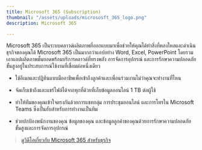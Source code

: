 ```yaml
---
title: Microsoft 365 (Subscription)
thumbnail: "/assets/uploads/micrososft_365_logo.png"
description: Microsoft 365

---
```

Microsoft 365 เป็นระบบคลาวด์ผลิตภาพที่ออกแบบมาเพื่อช่วยให้คุณได้ทำสิ่งที่หลงใหลและดำเนินธุรกิจของคุณได้ Microsoft 365 เป็นมากกว่าแอปอย่าง Word, Excel, PowerPoint โดยรวมเอาแอปผลิตภาพชั้นยอดพร้อมบริการคลาวด์ที่ทรงพลัง การจัดการอุปกรณ์ และการรักษาความปลอดภัยขั้นสูงอยู่ในประสบการณ์ใช้งานที่เชื่อมต่อหนึ่งเดียว

* ใช้อีเมลและปฏิทินแบบมืออาชีพเพื่อเข้าถึงลูกค้าและเพื่อนร่วมงานไม่ว่าคุณจะทำงานที่ไหน

* จัดเก็บเข้าถึงและแชร์ไฟล์ได้จากทุกที่ด้วยที่เก็บข้อมูลออนไลน์ 1 TB ต่อผู้ใช้

* ทำให้ทีมของคุณเข้าใจตรงกันด้วยการแชทกลุ่ม การประชุมออนไลน์ และการโทรใน Microsoft Teams ซึ่งเป็นฮับสำหรับการทำงานเป็นทีม

* ช่วยปกป้องพนักงานของคุณ ข้อมูลของคุณ และข้อมูลลูกค้าของคุณด้วยการรักษาความปลอดภัยขั้นสูงและการจัดการอุปกรณ์

> [ดูวิดีโอเกี่ยวกับ Microsoft 365 สำหรับธุรกิจ](https://www.microsoft.com/th-th/videoplayer/embed/RE4qPma?autoplay=true)